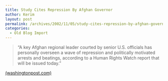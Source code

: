 ```yaml
---
title: Study Cites Repression By Afghan Governor
author: Kerim
layout: post
permalink: /archives/2002/11/05/study-cites-repression-by-afghan-governor/
categories:
  - Old Blog Import
---
```


>   &#8220;A key Afghan regional leader courted by senior U.S. officials has personally overseen a wave of repression and politically motivated arrests and beatings, according to a Human Rights Watch report that will be issued today.&#8221;


<a href="http://www.washingtonpost.com/wp-dyn/articles/A4824-2002Nov4.html" onclick="_gaq.push(['_trackEvent', 'outbound-article', 'http://www.washingtonpost.com/wp-dyn/articles/A4824-2002Nov4.html', '(washingtonpost.com)']);" >(washingtonpost.com)</a>

